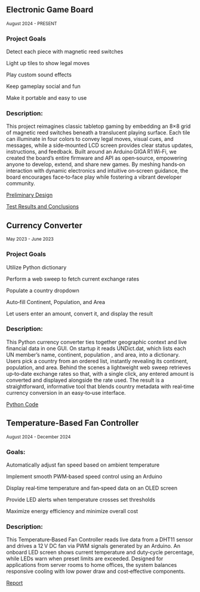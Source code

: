 ## **Electronic Game Board**
<sup> August 2024 - PRESENT </sup>

### Project Goals


Detect each piece with magnetic reed switches

Light up tiles to show legal moves

Play custom sound effects

Keep gameplay social and fun

Make it portable and easy to use

### Description:

This project reimagines classic tabletop gaming by embedding an 8×8 grid of magnetic reed switches beneath a translucent playing surface. Each tile can illuminate in four colors to convey legal moves, visual cues, and messages, while a side‑mounted LCD screen provides clear status updates, instructions, and feedback. Built around an Arduino GIGA R1 Wi‑Fi, we created the board’s entire firmware and API as open‑source, empowering anyone to develop, extend, and share new games. By meshing hands‑on interaction with dynamic electronics and intuitive on‑screen guidance, the board encourages face‑to‑face play while fostering a vibrant developer community.

[Preliminary Design](https://drive.google.com/uc?export=download&id=1U4pKd64izw8tKl4V7rxhIjDhB5MH5MYS)

[Test Results and Conclusions](https://drive.google.com/uc?export=download&id=19E9zmEoRsXaCVWKCJZNxGA-2v07nwN2L)


## **Currency Converter**
<sup> May 2023 - June 2023 </sup>

### Project Goals

Utilize Python dictionary

Perform a web sweep to fetch current exchange rates

Populate a country dropdown

Auto‑fill Continent, Population, and Area

Let users enter an amount, convert it, and display the result

### Description:

This Python currency converter ties together geographic context and live financial data in one GUI. On startup it reads UNDict.dat, which lists each UN member’s name, continent, population , and area, into a dictionary. Users pick a country from an ordered list, instantly revealing its continent, population, and area. Behind the scenes a lightweight web sweep retrieves up‑to‑date exchange rates so that, with a single click, any entered amount is converted and displayed alongside the rate used. The result is a straightforward, informative tool that blends country metadata with real‑time currency conversion in an easy‑to‑use interface.

[Python Code](https://drive.google.com/uc?export=download&id=1-DG0o_R1mMtePjM1dkZnr370v8BHsMB8)

## **Temperature-Based Fan Controller**
<sup> August 2024 - December 2024 </sup>

### Goals:

Automatically adjust fan speed based on ambient temperature

Implement smooth PWM‑based speed control using an Arduino

Display real‑time temperature and fan‑speed data on an OLED screen

Provide LED alerts when temperature crosses set thresholds

Maximize energy efficiency and minimize overall cost

### Description:

This Temperature‑Based Fan Controller reads live data from a DHT11 sensor and drives a 12 V DC fan via PWM signals generated by an Arduino. An onboard LED screen shows current temperature and duty‑cycle percentage, while LEDs warn when preset limits are exceeded. Designed for applications from server rooms to home offices, the system balances responsive cooling with low power draw and cost‑effective components.

[Report](https://drive.google.com/uc?export=download&id=1eNBtAYVATDj-tDWjzC1vQDBgroVsIUFT)



